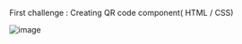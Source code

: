 First challenge : Creating QR code component( HTML / CSS)

![image](https://user-images.githubusercontent.com/50373140/189712656-7441c7dc-a2a6-425c-a719-759b75eddfa6.png)




